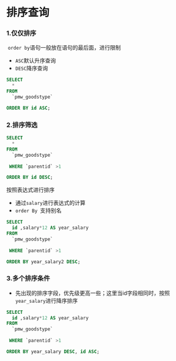 # 排序查询

### 1.仅仅排序

​	`order by`语句一般放在语句的最后面，进行限制

+ `ASC`默认升序查询
+ `DESC`降序查询

```sql
SELECT 
  * 
FROM
  `pmw_goodstype` 

ORDER BY id ASC;
```



### 2.排序筛选

```sql
SELECT 
  * 
FROM
  `pmw_goodstype` 
 
 WHERE `parentid` >1

ORDER BY id DESC;

```

按照表达式进行排序

+ 通过`salary`进行表达式的计算
+ `order By `支持别名

```sql
SELECT 
  id ,salary*12 AS year_salary
FROM
  `pmw_goodstype` 
 
 WHERE `parentid` >1

ORDER BY year_salary2 DESC;
```



### 3.多个排序条件

+ 先出现的排序字段，优先级更高一些；这里当id字段相同时，按照`year_salary`进行降序排序

```sql
SELECT 
  id ,salary*12 AS year_salary
FROM
  `pmw_goodstype` 
 
 WHERE `parentid` >1

ORDER BY year_salary DESC, id ASC;
```






